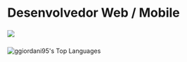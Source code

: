 <div align="start">
  <p align="start">
    <h1>Desenvolvedor Web / Mobile</h1>
  </p>
</div>

###

###

<div align="flex flex-row">
  <p align="start">
  <a href="https://skillicons.dev">
    <img src="https://skillicons.dev/icons?i=javascript,typescript,react,tailwindcss,nodejs,ps,figma" />
  </a>
</p>
</div>


###

![ggiordani95's Top Languages](https://github-readme-stats.vercel.app/api/top-langs/?username=ggiordani95&theme=gotham&show_icons=true&hide_border=true&layout=compact)








